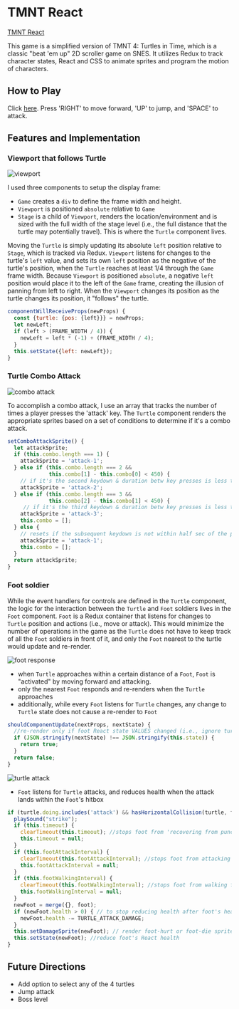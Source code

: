 # TMNT React

[TMNT React](https://suhanw.github.io/tmnt_react)

This game is a simplified version of TMNT 4: Turtles in Time, which is a classic "beat 'em up" 2D scroller game on SNES. It utilizes Redux to track character states, React and CSS to animate sprites and program the motion of characters.

## How to Play
Click [here](https://suhanw.github.io/tmnt_react). Press 'RIGHT' to move forward, 'UP' to jump, and 'SPACE' to attack.

## Features and Implementation

### Viewport that follows Turtle
![viewport](docs/readme/viewport.gif)

I used three components to setup the display frame:

- `Game` creates a `div` to define the frame width and height.
- `Viewport` is positioned `absolute` relative to `Game`
- `Stage` is a child of `Viewport`, renders the location/environment and is sized with the full width of the stage level (i.e., the full distance that the turtle may potentially travel). This is where the `Turtle` component lives.

Moving the `Turtle` is simply updating its absolute `left` position relative to `Stage`, which is tracked via Redux. `Viewport` listens for changes to the turtle's `left` value, and sets its own `left` position as the negative of the turtle's position, when the `Turtle` reaches at least 1/4 through the `Game` frame width. Because `Viewport` is positioned `absolute`, a negative `left` position would place it to the left of the `Game` frame, creating the illusion of panning from left to right. When the `Viewport` changes its position as the turtle changes its position, it "follows" the turtle.

```JavaScript
componentWillReceiveProps(newProps) {
  const {turtle: {pos: {left}}} = newProps;
  let newLeft;
  if (left > (FRAME_WIDTH / 4)) {
    newLeft = left * (-1) + (FRAME_WIDTH / 4);
  }
  this.setState({left: newLeft});
}
```

### Turtle Combo Attack
![combo attack](docs/readme/combo-attack.gif)

To accomplish a combo attack, I use an array that tracks the number of times a player presses the 'attack' key. The `Turtle` component renders the appropriate sprites based on a set of conditions to determine if it's a combo attack.

```JavaScript
setComboAttackSprite() {
  let attackSprite;
  if (this.combo.length === 1) {
    attackSprite = 'attack-1';
  } else if (this.combo.length === 2 &&  
             this.combo[1] - this.combo[0] < 450) {
    // if it's the second keydown & duration betw key presses is less than half sec, render the second attack sprite
    attackSprite = 'attack-2';
  } else if (this.combo.length === 3 &&
             this.combo[2] - this.combo[1] < 450) {
     // if it's the third keydown & duration betw key presses is less than half sec, render the third attack sprite
    attackSprite = 'attack-3';
    this.combo = [];
  } else {
    // resets if the subsequent keydown is not within half sec of the prev keydown
    attackSprite = 'attack-1';
    this.combo = [];
  }
  return attackSprite;
}
```

### Foot soldier

While the event handlers for controls are defined in the `Turtle` component, the logic for the interaction between the `Turtle` and `Foot` soldiers lives in the `Foot` component. `Foot` is a Redux container that listens for changes to `Turtle` position and actions (i.e., move or attack). This would minimize the number of operations in the game as the `Turtle` does not have to keep track of all the `Foot` soldiers in front of it, and only the `Foot` nearest to the turtle would update and re-render.

![foot response](docs/readme/foot-response.gif)
- when `Turtle` approaches within a certain distance of a `Foot`, `Foot` is "activated" by moving forward and attacking.
- only the nearest `Foot` responds and re-renders when the `Turtle` approaches
- additionally, while every `Foot` listens for `Turtle` changes, any change to `Turtle` state does not cause a re-render to `Foot`
```JavaScript
shouldComponentUpdate(nextProps, nextState) {
  //re-render only if foot React state VALUES changed (i.e., ignore turtle state changes)
  if (JSON.stringify(nextState) !== JSON.stringify(this.state)) {
    return true;
  }
  return false;
}
```

![turtle attack](docs/readme/turtle-attack.gif)
- `Foot` listens for `Turtle` attacks, and reduces health when the attack lands within the `Foot`'s hitbox
```JavaScript
if (turtle.doing.includes('attack') && hasHorizontalCollision(turtle, foot)) {
  playSound("strike");
  if (this.timeout) {
    clearTimeout(this.timeout); //stops foot from 'recovering from punch'
    this.timeout = null;
  }
  if (this.footAttackInterval) {
    clearTimeout(this.footAttackInterval); //stops foot from attacking
    this.footAttackInterval = null;
  }
  if (this.footWalkingInterval) {
    clearTimeout(this.footWalkingInterval); //stops foot from walking forward
    this.footWalkingInterval = null;
  }
  newFoot = merge({}, foot);
  if (newFoot.health > 0) { // to stop reducing health after foot's health is negative
    newFoot.health -= TURTLE_ATTACK_DAMAGE;
  }
  this.setDamageSprite(newFoot); // render foot-hurt or foot-die sprite
  this.setState(newFoot); //reduce foot's React health
}
```

## Future Directions
- Add option to select any of the 4 turtles
- Jump attack
- Boss level
